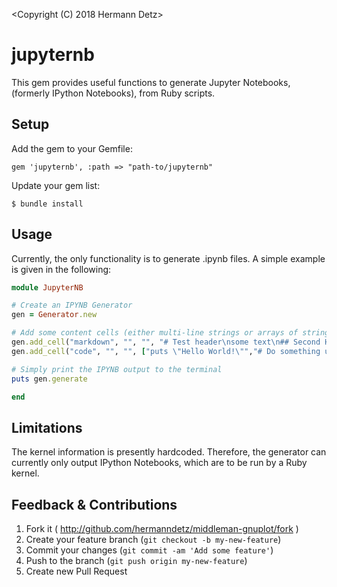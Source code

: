 <Copyright (C) 2018 Hermann Detz>

<This software may be modified and distributed under the terms>
<of the MIT license.  See the LICENSE file for details.>

# jupyternb

This gem provides useful functions to generate Jupyter Notebooks,
(formerly IPython Notebooks), from Ruby scripts.

## Setup

Add the gem to your Gemfile:

    gem 'jupyternb', :path => "path-to/jupyternb"

Update your gem list:

    $ bundle install

## Usage

Currently, the only functionality is to generate .ipynb files. 
A simple example is given in the following:

```ruby
module JupyterNB

# Create an IPYNB Generator
gen = Generator.new

# Add some content cells (either multi-line strings or arrays of strings)
gen.add_cell("markdown", "", "", "# Test header\nsome text\n## Second Header\nmore text")
gen.add_cell("code", "", "", ["puts \"Hello World!\"","# Do something useful here"])

# Simply print the IPYNB output to the terminal
puts gen.generate

end
```

## Limitations

The kernel information is presently hardcoded. Therefore, the generator can 
currently only output IPython Notebooks, which are to be run by 
a Ruby kernel.

## Feedback & Contributions

1. Fork it ( http://github.com/hermanndetz/middleman-gnuplot/fork )
2. Create your feature branch (`git checkout -b my-new-feature`)
3. Commit your changes (`git commit -am 'Add some feature'`)
4. Push to the branch (`git push origin my-new-feature`)
5. Create new Pull Request

